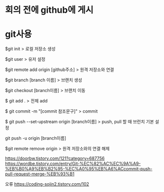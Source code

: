 # 회의 전에 github에 게시

# git사용
$git init > 로컬 저장소 생성

$git user > 유저 설정

$git remote add origin [github주소] > 원격 저장소와 연결

$git branch [branch 이름] > 브랜치 생성

$git checkout [branch이름] > 브랜치 이동


$ git add . > 전체 add

$ git commit -m "[commit 참조문구]" > commit 

$ git push --set-upstream origin [branch이름] > push, pull 할 때 브런치 기본 설정

git push -u origin [branch이름]

$git remote remove origin > 원격 저장소와의 연결 해제


https://doorbw.tistory.com/121?category=687756
https://wordbe.tistory.com/entry/Git-%EC%82%AC%EC%9A%A9-%EB%B0%A9%EB%B2%95-%EC%A0%95%EB%A6%ACcommit-push-pull-request-merge-%EB%93%B1

오류
https://coding-sojin2.tistory.com/102
